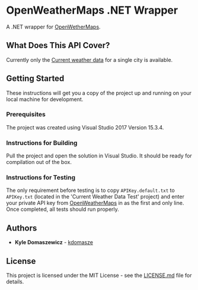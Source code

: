 # OpenWeatherMaps .NET Wrapper

A .NET wrapper for [OpenWetherMaps](https://openweathermap.org/).

## What Does This API Cover?

Currently only the [Current weather data](https://openweathermap.org/current) for a single city is available.

## Getting Started

These instructions will get you a copy of the project up and running on your local machine for development.

### Prerequisites

The project was created using Visual Studio 2017 Version 15.3.4.

### Instructions for Building

Pull the project and open the solution in Visual Studio. It should be ready for compilation out of the box.

### Instructions for Testing

The only requirement before testing is to copy `APIKey.default.txt` to `APIKey.txt` (located in the 'Current Weather Data Test' project) and enter your private API key from [OpenWeatherMaps](https://openweathermap.org/api) in as the first and only line. Once completed, all tests should run properly.

## Authors

* **Kyle Domaszewicz** - [kdomasze](https://github.com/kdomasze)

## License

This project is licensed under the MIT License - see the [LICENSE.md](LICENSE.md) file for details.

